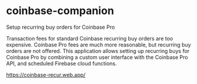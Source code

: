 # coinbase-companion
Setup recurring buy orders for Coinbase Pro

Transaction fees for standard Coinbase recurring buy orders are too expensive. Coinbase Pro fees are much more reasonable, but recurring buy orders are not offered. This application allows setting up recurring buys for Coinbase Pro by combining a custom user interface with the Coinbase Pro API, and scheduled Firebase cloud functions.

https://coinbase-recur.web.app/
